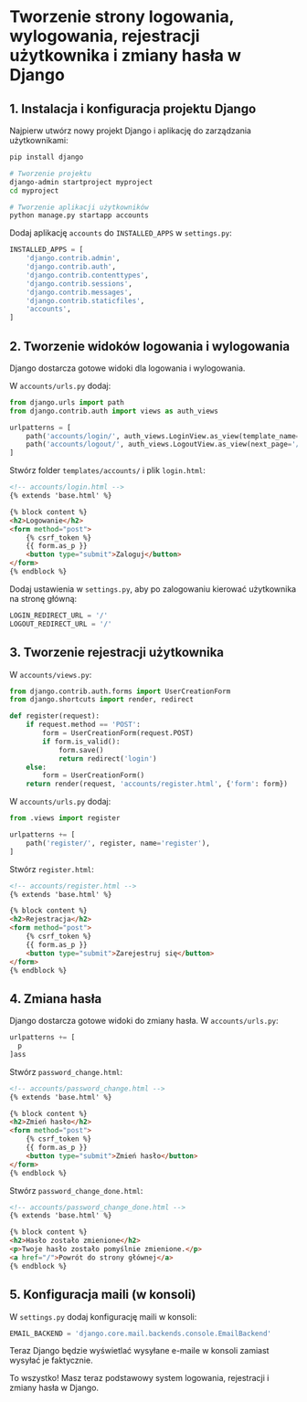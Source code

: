 # Tworzenie strony logowania, wylogowania, rejestracji użytkownika i zmiany hasła w Django

## 1. Instalacja i konfiguracja projektu Django

Najpierw utwórz nowy projekt Django i aplikację do zarządzania użytkownikami:

```bash
pip install django

# Tworzenie projektu
django-admin startproject myproject
cd myproject

# Tworzenie aplikacji użytkowników
python manage.py startapp accounts
```

Dodaj aplikację `accounts` do `INSTALLED_APPS` w `settings.py`:

```python
INSTALLED_APPS = [
    'django.contrib.admin',
    'django.contrib.auth',
    'django.contrib.contenttypes',
    'django.contrib.sessions',
    'django.contrib.messages',
    'django.contrib.staticfiles',
    'accounts',
]
```

## 2. Tworzenie widoków logowania i wylogowania

Django dostarcza gotowe widoki dla logowania i wylogowania.

W `accounts/urls.py` dodaj:

```python
from django.urls import path
from django.contrib.auth import views as auth_views

urlpatterns = [
    path('accounts/login/', auth_views.LoginView.as_view(template_name='accounts/login.html'), name='login'),
    path('accounts/logout/', auth_views.LogoutView.as_view(next_page='/'), name='logout'),
]
```

Stwórz folder `templates/accounts/` i plik `login.html`:

```html
<!-- accounts/login.html -->
{% extends 'base.html' %}

{% block content %}
<h2>Logowanie</h2>
<form method="post">
    {% csrf_token %}
    {{ form.as_p }}
    <button type="submit">Zaloguj</button>
</form>
{% endblock %}
```

Dodaj ustawienia w `settings.py`, aby po zalogowaniu kierować użytkownika na stronę główną:

```python
LOGIN_REDIRECT_URL = '/'
LOGOUT_REDIRECT_URL = '/'
```

## 3. Tworzenie rejestracji użytkownika

W `accounts/views.py`:

```python
from django.contrib.auth.forms import UserCreationForm
from django.shortcuts import render, redirect

def register(request):
    if request.method == 'POST':
        form = UserCreationForm(request.POST)
        if form.is_valid():
            form.save()
            return redirect('login')
    else:
        form = UserCreationForm()
    return render(request, 'accounts/register.html', {'form': form})
```

W `accounts/urls.py` dodaj:

```python
from .views import register

urlpatterns += [
    path('register/', register, name='register'),
]
```

Stwórz `register.html`:

```html
<!-- accounts/register.html -->
{% extends 'base.html' %}

{% block content %}
<h2>Rejestracja</h2>
<form method="post">
    {% csrf_token %}
    {{ form.as_p }}
    <button type="submit">Zarejestruj się</button>
</form>
{% endblock %}
```

## 4. Zmiana hasła

Django dostarcza gotowe widoki do zmiany hasła. W `accounts/urls.py`:

```python
urlpatterns += [
  p
]ass
```

Stwórz `password_change.html`:

```html
<!-- accounts/password_change.html -->
{% extends 'base.html' %}

{% block content %}
<h2>Zmień hasło</h2>
<form method="post">
    {% csrf_token %}
    {{ form.as_p }}
    <button type="submit">Zmień hasło</button>
</form>
{% endblock %}
```

Stwórz `password_change_done.html`:

```html
<!-- accounts/password_change_done.html -->
{% extends 'base.html' %}

{% block content %}
<h2>Hasło zostało zmienione</h2>
<p>Twoje hasło zostało pomyślnie zmienione.</p>
<a href="/">Powrót do strony głównej</a>
{% endblock %}
```

## 5. Konfiguracja maili (w konsoli)

W `settings.py` dodaj konfigurację maili w konsoli:

```python
EMAIL_BACKEND = 'django.core.mail.backends.console.EmailBackend'
```

Teraz Django będzie wyświetlać wysyłane e-maile w konsoli zamiast wysyłać je faktycznie.

To wszystko! Masz teraz podstawowy system logowania, rejestracji i zmiany hasła w Django.

